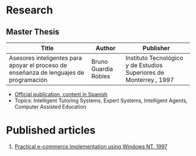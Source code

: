 # Research

## Master Thesis

| Title | Author | Publisher |
|--------|-------|---------|
| Asesores inteligentes para apoyar el proceso de enseñanza de lenguajes de programación | Bruno Guardia Robles | Instituto Tecnológico y de Estudios Superiores de Monterrey., 1997 |

* [Official publication, content in Spanish](https://repositorio.tec.mx/ortec/handle/11285/628228)
* Topics: Intelligent Tutoring Systems, Expert Systems, Intelligent Agents, Computer Assisted Education

# Published articles

1. [Practical e-commerce implementation using Windows NT, 1997](https://biblat.unam.mx/es/revista/soluciones-avanzadas/articulo/implantacion-practica-del-comercio-electronico-basado-em-windows-nt)